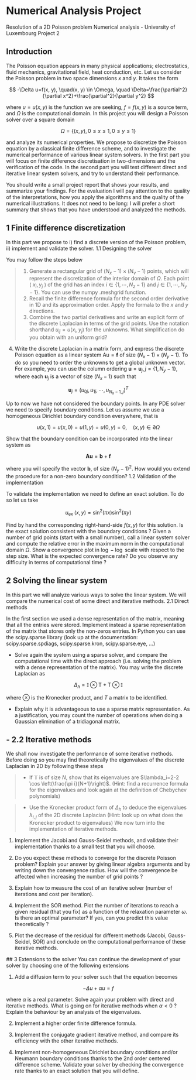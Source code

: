 # Numerical Analysis Project
Resolution of a 2D Poisson problem
Numerical analysis - University of Luxembourg
Project 2

## Introduction
The Poisson equation appears in many physical applications; electrostatics, fluid mechanics, gravitational field, heat conduction, etc. Let us consider the Poisson problem in two space dimensions $x$ and $y$. It takes the form

$$
-\Delta u=f(x, y), \quad(x, y) \in \Omega, \quad \Delta=\frac{\partial^2}{\partial x^2}+\frac{\partial^2}{\partial y^2}
$$

where $u=u(x, y)$ is the function we are seeking, $f=f(x, y)$ is a source term, and $\Omega$ is the computational domain. In this project you will design a Poisson solver over a square domain

$$
\Omega=\{(x, y), 0 \leq x \leq 1,0 \leq y \leq 1\}
$$

and analyze its numerical properties. We propose to discretize the Poisson equation by a classical finite difference scheme, and to investigate the numerical performance of various linear system solvers. In the first part you will focus on finite difference discretisation in two-dimensions and the verification of the code. In the second part you will test different direct and iterative linear system solvers, and try to understand their performance.

You should write a small project report that shows your results, and summarize your findings. For the evaluation I will pay attention to the quality of the interpretations, how you apply the algorithms and the quality of the numerical illustrations. It does not need to be long: I will prefer a short summary that shows that you have understood and analyzed the methods.

## 1 Finite difference discretization
In this part we propose to i) find a discrete version of the Poisson problem, ii) implement and validate the solver.
1.1 Designing the solver

You may follow the steps below
> 1. Generate a rectangular grid of $\left(N_x-1\right) \times\left(N_v-1\right)$ points, which will represent the discretization of the interior domain of $\Omega$. Each point ( $x_i, y_j$ ) of the grid has an index $i \in\left\{1, \cdots, N_z-1\right\}$ and $j \in\left\{1, \cdots, N_y-1\right\}$. You can use the numpy .meshgrid function.
> 2. Recall the finite difference formula for the second order derivative in 1D and its approximation order. Apply the formala to the $x$ and $y$ directions.
> 3. Combine the two partial derivatives and write an explicit form of the discrete Laplacian in terms of the grid points. Use the notation shorthand $u_{i j}=u\left(x_i, y_j\right)$ for the unknowns. What simplification do you obtain with an uniform grid?

4. Write the discrete Laplacian in a matrix form, and express the discrete Poisson equation as a linear system $\mathrm{Au}=\mathbf{f}$ of size $\left(N_x-1\right) \times\left(N_y-1\right)$. To do so you need to order the unknowns to get a global unknown vector. For example, you can use the column ordering $\mathbf{u}=\mathbf{u}_j, j=\left\{1, N_y-1\right\}$, where each $\mathbf{u}_j$ is a vector of size $\left(N_x-1\right)$ such that

$$
\mathbf{u}_j=\left(u_{0 j}, u_{1 j}, \cdots, u_{N_x-1, j}\right)^T
$$


Up to now we have not considered the boundary points. In any PDE solver we need to specify boundary conditions. Let us assume we use a homogeneous Dirichlet boundary condition everywhere, that is

$$
u(x, 1)=u(x, 0)=u(1, y)=u(0, y)=0, \quad(x, y) \in \partial \Omega
$$


Show that the boundary condition can be incorporated into the linear system as

$$
\mathbf{A} \mathbf{u}=\mathbf{b}+\mathbf{f}
$$

where you will specify the vector $\mathbf{b}$, of size $\left(N_y-1\right)^2$. How would you extend the procedure for a non-zero boundary condition?
1.2 Validation of the implementation

To validate the implementation we need to define an exact solution. To do so let us take

$$
u_{\text {ex }}(x, y)=\sin ^2(\pi x) \sin ^2(\pi y)
$$


Find by hand the corresponding right-hand-side $f(x, y)$ for this solution. Is the exact solution consistent with the boundary conditions ?
Given a number of grid points (start with a small number), call a linear system solver and compute the relative error in the maximum norm in the computational domain $\Omega$. Show a convergence plot in $\log -\log$ scale with respect to the step size. What is the expected convergence rate? Do you observe any difficulty in terms of computational time ?

## 2 Solving the linear system
In this part we will analyze various ways to solve the linear system. We will compare the numerical cost of some direct and iterative methods.
2.1 Direct methods

In the first section we used a dense representation of the matrix, meaning that all the entries were stored. Implement instead a sparse representation of the matrix that stores only the non-zeros entries. In Python you can use the scipy.sparse library (look up at the documentation: scipy.sparse.spdiags, scipy.sparse.kron, scipy.sparse.eye, ...)
- Solve again the system using a sparse solver, and compare the computational time with the direct approach (i.e. solving the problem with a dense representation of the matrix). You may write the discrete Laplacian as

$$
\Delta_h=\mathbb{I} \otimes \mathrm{T}+\mathrm{T} \otimes \mathbb{I}
$$

where $\otimes$ is the Kronecker product, and $T$ a matrix to be identified.
- Explain why it is advantageous to use a sparse matrix representation. As a justification, you may count the number of operations when doing a Gaussian elimination of a tridiagonal matrix.

## - 2.2 Iterative methods

We shall now investigate the performance of some iterative methods. Before doing so you may find theoretically the eigenvalues of the discrete Laplacian in 2D by following these steps

> - If $\mathbb{T}$ is of size $N$, show that its eigenvalues are $\lambda_i=2-2 \cos \left(\frac{\pi i}{N+1}\right)$. (Hint: find a recurrence formula for the eigenvalues and look again at the definition of Chebychev polynomials)

> - Use the Kronecker product form of $\Delta_h$ to deduce the eigenvalues $\lambda_{i, j}$ of the 2D discrete Laplacian (Hint: look up on what does the Kronecker product to eigenvalues)
We now turn into the implementation of iterative methods.

1. Implement the Jacobi and Gauss-Seidel methods, and validate their implementation thanks to a small test that you will choose.

2. Do you expect these methods to converge for the discrete Poisson problem? Explain your answer by giving linear algebra arguments and by writing down the convergence radius. How will the convergence be affected when increasing the number of grid points ?

3. Explain how to measure the cost of an iterative solver (number of iterations and cost per iteration).

4. Implement the SOR method. Plot the number of iterations to reach a given residual (that you fix) as a function of the relaxation parameter $\omega$. Is there an optimal parameter? If yes, can you predict this value theoretically ?

5. Plot the decrease of the residual for different methods (Jacobi, Gauss-Seidel, SOR) and conclude on the computational performance of these iterative methods.


## 3 Extensions to the solver
You can continue the development of your solver by choosing one of the following extensions

1. Add a diffusion term to your solver such that the equation becomes

$$
-\Delta u+\alpha u=f
$$

where $\alpha$ is a real parameter. Solve again your problem with direct and iterative methods. What is going on for iterative methods when $\alpha<0$ ? Explain the behaviour by an analysis of the eigenvalues.

2. Implement a higher order finite difference formula.

3. Implement the conjugate gradient iterative method, and compare its efficiency with the other iterative methods.

4. Implement non-homogeneous Dirichlet boundary conditions and/or Neumann boundary conditions thanks to the 2nd order centered difference scheme. Validate your solver by checking the convergence rate thanks to an exact solution that you will define.
